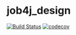 # job4j_design
[![Build Status](https://app.travis-ci.com/namazbekov/job4j-design.svg?branch=master)](https://app.travis-ci.com/namazbekov/job4j-design)
[![codecov](https://codecov.io/gh/namazbekov/job4j-design/branch/master/graph/badge.svg?token=VXUXX9E9M9)](https://codecov.io/gh/namazbekov/job4j-design)